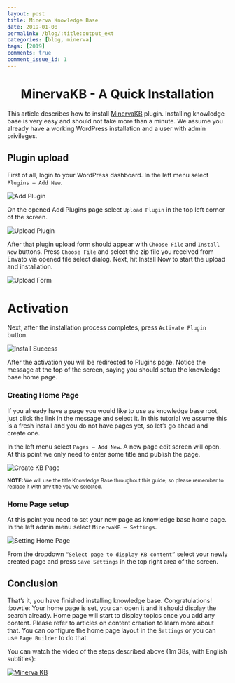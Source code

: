 ```yaml
---
layout: post
title: Minerva Knowledge Base
date: 2019-01-08
permalink: /blog/:title:output_ext
categories: [blog, minerva]
tags: [2019]
comments: true
comment_issue_id: 1
---
```


<div class="paragraph">
  <h1 style="text-align:center;">MinervaKB - A Quick Installation</h1>

  <p>This article describes how to install <a href="https://www.minerva-kb.com/" target="_blank">MinervaKB</a> plugin. Installing knowledge base is very easy and should not take more than a minute. We assume you already have a working WordPress installation and a user with admin privileges.</p>
</div>

<!-- more -->

## Plugin upload

First of all, login to your WordPress dashboard. In the left menu select `Plugins – Add New`.

![Add Plugin]({{base}}/assets/img/posts/add-new-plugin.png)

On the opened Add Plugins page select `Upload Plugin` in the top left corner of the screen.

![Upload Plugin]({{base}}/assets/img/posts/upload-plugin.png)

After that plugin upload form should appear with `Choose File` and `Install Now` buttons. Press `Choose File` and select the zip file you received from Envato via opened file select dialog. Next, hit Install Now to start the upload and installation.

![Upload Form]({{base}}/assets/img/posts/upload-form.png)

# Activation

Next, after the installation process completes, press `Activate Plugin` button.

![Install Success]({{base}}/assets/img/posts/install-success.png)

After the activation you will be redirected to Plugins page. Notice the message at the top of the screen, saying you should setup the knowledge base home page.

### Creating Home Page

If you already have a page you would like to use as knowledge base root, just click the link in the message and select it. In this tutorial we assume this is a fresh install and you do not have pages yet, so let’s go ahead and create one.

In the left menu select `Pages – Add New`. A new page edit screen will open. At this point we only need to enter some title and publish the page.

![Create KB Page]({{base}}/assets/img/posts/create-kb-page.png)

<small><strong>NOTE: </strong>We will use the title Knowledge Base throughout this guide, so please remember to replace it with any title you’ve selected.</small>

### Home Page setup

At this point you need to set your new page as knowledge base home page. In the left admin menu select `MinervaKB – Settings`.

![Setting Home Page]({{base}}/assets/img/posts/setting-home-page.png)

From the dropdown `“Select page to display KB content”` select your newly created page and press `Save Settings` in the top right area of the screen.

## Conclusion

That’s it, you have finished installing knowledge base. Congratulations! :bowtie: 
Your home page is set, you can open it and it should display the search already. Home page will start to display topics once you add any content. Please refer to articles on content creation to learn more about that. You can configure the home page layout in the `Settings` or you can use `Page Builder` to do that.

You can watch the video of the steps described above (1m 38s, with English subtitles):

[![Minerva KB](http://img.youtube.com/vi/EdR-5gen7L4/0.jpg)](https://youtu.be/EdR-5gen7L4 "Minerva KB")
